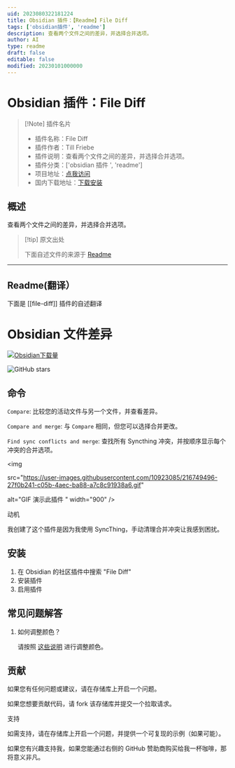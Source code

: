 ```yaml
---
uid: 2023080322181224
title: Obsidian 插件：【Readme】File Diff
tags: ['obsidian插件', 'readme']
description: 查看两个文件之间的差异，并选择合并选项。
author: AI
type: readme
draft: false
editable: false
modified: 20230101000000
---
```


# Obsidian 插件：File Diff

> [!Note] 插件名片
> - 插件名称：File Diff
> - 插件作者：Till Friebe
> - 插件说明：查看两个文件之间的差异，并选择合并选项。
> - 插件分类：['obsidian 插件 ', 'readme']
> - 项目地址：[点我访问](https://github.com/friebetill/obsidian-file-diff)
> - 国内下载地址：[下载安装](https://pkmer.cn/products/plugin/pluginMarket/?file-diff)

## 概述

查看两个文件之间的差异，并选择合并选项。

> [!tip] 原文出处
>
>下面自述文件的来源于 [Readme](https://ghproxy.net/https://raw.githubusercontent.com/friebetill/obsidian-file-diff/master/README.md)
>

---

## Readme(翻译）

下面是 [[file-diff]] 插件的自述翻译

# Obsidian 文件差异

[![Obsidian下载量](https://img.shields.io/badge/dynamic/json?color=7e6ad6&labelColor=34208c&label=Obsidian%20下载量&query=$['file-diff'].downloads&url=https://raw.githubusercontent.com/obsidianmd/obsidian-releases/master/community-plugin-stats.json&)](obsidian://show-plugin?id=file-diff)

![GitHub stars](https://img.shields.io/github/stars/friebetill/obsidian-file-diff?style=flat)

## 命令

`Compare`: 比较您的活动文件与另一个文件，并查看差异。

`Compare and merge`: 与 `Compare` 相同，但您可以选择合并更改。

`Find sync conflicts and merge`: 查找所有 Syncthing 冲突，并按顺序显示每个冲突的合并选项。

<img

src="https://user-images.githubusercontent.com/10923085/216749496-27f0b241-c05b-4aec-ba88-a7c8c91938a6.gif"

alt="GIF 演示此插件 " width="900" />

动机

我创建了这个插件是因为我使用 SyncThing，手动清理合并冲突让我感到困扰。

## 安装

1. 在 Obsidian 的社区插件中搜索 "File Diff"
2. 安装插件
3. 启用插件

## 常见问题解答

1. 如何调整颜色？

   请按照 [这些说明](https://github.com/friebetill/obsidian-file-diff/issues/1#issuecomment-1425157959) 进行调整颜色。

## 贡献

如果您有任何问题或建议，请在存储库上开启一个问题。

如果您想要贡献代码，请 fork 该存储库并提交一个拉取请求。

支持

如需支持，请在存储库上开启一个问题，并提供一个可复现的示例（如果可能）。

如果您有兴趣支持我，如果您能通过右侧的 GitHub 赞助商购买给我一杯咖啡，那将意义非凡。
